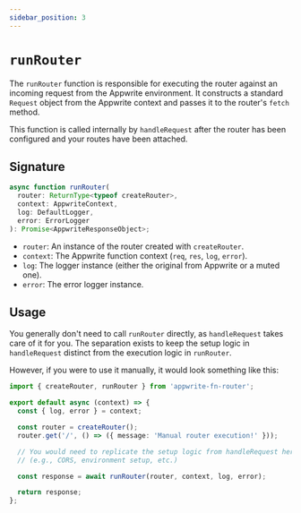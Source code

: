 ```yaml
---
sidebar_position: 3
---
```


# `runRouter`

The `runRouter` function is responsible for executing the router against an incoming request from the Appwrite environment. It constructs a standard `Request` object from the Appwrite context and passes it to the router's `fetch` method.

This function is called internally by `handleRequest` after the router has been configured and your routes have been attached.

## Signature

```typescript
async function runRouter(
  router: ReturnType<typeof createRouter>,
  context: AppwriteContext,
  log: DefaultLogger,
  error: ErrorLogger
): Promise<AppwriteResponseObject>;
```

- `router`: An instance of the router created with `createRouter`.
- `context`: The Appwrite function context (`req`, `res`, `log`, `error`).
- `log`: The logger instance (either the original from Appwrite or a muted one).
- `error`: The error logger instance.

## Usage

You generally don't need to call `runRouter` directly, as `handleRequest` takes care of it for you. The separation exists to keep the setup logic in `handleRequest` distinct from the execution logic in `runRouter`.

However, if you were to use it manually, it would look something like this:

```typescript
import { createRouter, runRouter } from 'appwrite-fn-router';

export default async (context) => {
  const { log, error } = context;

  const router = createRouter();
  router.get('/', () => ({ message: 'Manual router execution!' }));

  // You would need to replicate the setup logic from handleRequest here
  // (e.g., CORS, environment setup, etc.)

  const response = await runRouter(router, context, log, error);

  return response;
};
```
